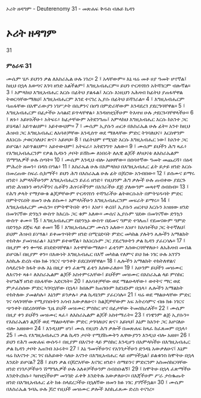 ﻿
 ኦሪት ዘዳግም - Deuterenomy 31 - መጽሐፍ ቅዱስ ብሉይ ኪዳን
# ኦሪት ዘዳግም
31
### ምዕራፍ 31
ሙሴም ሄዶ ይህንን ቃል ለእስራኤል ሁሉ ነገረ።
2 ፤ አላቸውም። እኔ ዛሬ መቶ ሀያ ዓመት ሆኖኛል፤ ከዚህ በኋላ እወጣና እገባ ዘንድ አልችልም፤ እግዚአብሔርም። ይህን ዮርዳኖስን አትሻገርም ብሎኛል።
3 ፤ አምላክህ እግዚአብሔር እርሱ በፊትህ ያልፋል፤ እርሱ እነዚህን አሕዛብ ከፊትህ ያጠፋቸዋል ትወርሳቸውማለህ፤ እግዚአብሔርም እንደ ተናገረ ኢያሱ በፊትህ ይሻገራል።
4 ፤ እግዚአብሔርም ባጠፋቸው በአሞራውያን ነገሥታት በሴዎንና በዐግ በምድራቸውም እንዳደረገ ያደርግባቸዋል።
5 ፤ እግዚአብሔርም በፊታችሁ አሳልፎ ይጥላቸዋል፥ እንዳዘዝኋችሁም ትእዛዝ ሁሉ ታደርጉባቸዋላችሁ።
6 ፤ ጽኑ፥ አይዞአችሁ፥ አትፍሩ፥ ከፊታቸውም አትደንግጡ፤ አምላክህ እግዚአብሔር እርሱ ከአንተ ጋር ይሄዳል፤ አይጥልህም፥ አይተውህም።
7 ፤ ሙሴም ኢያሱን ጠርቶ በእስራኤል ሁሉ ፊት። አንተ ከዚህ ሕዝብ ጋር እግዚአብሔር ለአባቶቻቸው እንዲሰጥ ወደ ማለላቸው ምድር ትገባለህና፥ እርስዋንም ለእነርሱ ታወርሳለህና ጽና፥ አይዞህ።
8 ፤ በፊትህም የሚሄድ እርሱ እግዚአብሔር ነው፤ ከአንተ ጋር ይሆናል፥ አይጥልህም፥ አይተውህም፤ አትፍራ፥ አትደንግጥ አለው።
9 ፤ ሙሴም ይህችን ሕግ ጻፈ፥ የእግዚአብሔርንም የቃል ኪዳኑን ታቦት ይሸከሙ ለነበሩት ለሌዊ ልጆች ለካህናቱ ለእስራኤልም ሽማግሌዎች ሁሉ ሰጣት።
10 ፤ ሙሴም እንዲህ ብሎ አዘዛቸው። በሰባተኛው ዓመት መጨረሻ፥ በዕዳ ምሕረት ዘመን፥ በዳስ በዓል፥
11 ፤ እስራኤል ሁሉ በአምላክህ በእግዚአብሔር ፊት ይታይ ዘንድ እርሱ በመረጠው ስፍራ ሲከማች፥ ይህን ሕግ በእስራኤል ሁሉ ፊት በጆሮው አንብበው።
12 ፤ ይሰሙና ይማሩ ዘንድ፥ አምላካችሁንም እግዚአብሔርን ይፈሩ ዘንድ፥ የዚህንም ሕግ ቃሎች ሁሉ ጠብቀው ያደርጉ ዘንድ ሕዝቡን ወንዶችንና ሴቶችን ሕፃናቶችንም በአገራችሁ ደጅ ያለውንም መጻተኛ ሰብስብ።
13 ፤ የሕግ ቃላት የማያውቁ ልጆቻቸውም ዮርዳኖስን ተሻግራችሁ ልትወርሱአት በምትሄዱባት ምድር በምትኖሩበት ዘመን ሁሉ ይስሙ፥ አምላካችሁን እግዚአብሔርንም መፍራት ይማሩ።
14 ፤ እግዚአብሔርም ሙሴን። የምትሞትበት ቀን፥ እነሆ፥ ቀረበ፤ ኢያሱን ጠርተህ እርሱን አዝዘው ዘንድ በመገናኛው ድንኳን ውስጥ ከእርሱ ጋር ቁም አለው። ሙሴና ኢያሱም ሄደው በመገናኛው ድንኳን ውስጥ ቆሙ።
15 ፤ እግዚአብሔርም በድንኳኑ ውስጥ በደመና ዓምድ ተገለጠ፤ የደመናውም ዓምድ በድንኳኑ ደጃፍ ላይ ቆመ።
16 ፤ እግዚአብሔርም ሙሴን አለው። እነሆ፥ ከአባቶችህ ጋር ትተኛለህ፤ ይህም ሕዝብ ይነሣል፥ ይቀመጥባትም ዘንድ በሚሄድባት ምድር መካከል ያሉትን ሌሎችን አማልክት ተከትሎ ያመነዝራል፥ እኔንም ይተወኛል፥ ከእነርሱም ጋር ያደረግሁትን ቃል ኪዳን ያፈርሳሉ።
17 ፤ በዚያም ቀን ቍጣዬ ይነድድባቸዋል፥ እተዋቸውማለሁ፥ ፊቴንም እሰውርባቸዋለሁ፥ ለአሕዛብ መብል ይሆናሉ፤ በዚያም ቀን። በእውነት እግዚአብሔር በእኛ መካከል የለምና ይህ ክፉ ነገር ሁሉ አገኘን እስኪሉ ድረስ ብዙ ክፉ ነገርና ጭንቀት ይደርስባቸዋል።
18 ፤ ሌሎችን አማልክት ተከትለዋልና ስላደረጉት ክፋት ሁሉ እኔ በዚያ ቀን ፈጽሜ ፊቴን እሰውራለሁ።
19 ፤ አሁንም ይህችን መዝሙር ለእናንተ ጻፉ፥ ለእስራኤልም ልጆች አስተምሩአቸው፤ ይህችም መዝሙር በእስራኤል ላይ ምስክር ትሆንልኝ ዘንድ በአፋቸው አድርጓት።
20 ፤ ለአባቶቻቸው ወደ ማልሁላቸው፥ ወተትና ማር ወደ ምታፈስሰው ምድር ካገባኋቸው በኋላ፥ ከበሉም ከጠገቡም ከደነደኑም በኋላ፥ ሌሎችን አማልክት ተከትለው ያመልካሉ፥ እኔንም ይንቃሉ፥ ቃል ኪዳኔንም ያፈርሳሉ።
21 ፤ ዛሬ ወደ ማልሁላቸው ምድር ገና ሳላገባቸው የሚያስቡትን አሳብ አውቃለሁና፥ ከልጆቻቸውም አፍ አትረሳምና ብዙ ክፉ ነገርና ጭንቀት በደረሰባቸው ጊዜ ይህች መዝሙር ምስክር ሆና በፊታቸው ትመሰክራለች።
22 ፤ ሙሴም በዚያ ቀን ይህችን መዝሙር ጻፈ፥ ለእስራኤልም ልጆች አስተማራት።
23 ፤ የነዌንም ልጅ ኢያሱን። የእስራኤልን ልጆች ወደ ማልሁላቸው ምድር ታገባለህና ጽና፥ አይዞህ፤ እኔም ከአንተ ጋር እሆናለሁ ብሎ አዘዘው።
24 ፤ እንዲህም ሆነ፤ ሙሴ የዚህን ሕግ ቃሎች በመጽሐፍ ከጻፈ ከፈጸመም በኋላ፥
25 ፤ ሙሴ የእግዚአብሔርን ቃል ኪዳን ታቦት የሚሸከሙትን ሌዋውያንን እንዲህ ብሎ አዘዘ።
26 ፤ ይህን የሕግ መጽሐፍ ውሰዱ፥ በዚያም በእናንተ ላይ ምስክር እንዲሆን በአምላካችሁ በእግዚአብሔር ቃል ኪዳን ታቦት አጠገብ አኑሩት።
27 ፤ እኔ ዓመፃችሁንና የአንገታችሁን ድንዳኔ አውቃለሁና፤ እኔም ዛሬ ከእናንተ ጋር ገና በሕይወት ሳለሁ እናንተ በእግዚአብሔር ላይ ዐምፃችኋል፤ ይልቁንስ ከሞትሁ በኋላ እንዴት ይሆናል?
28 ፤ ይህን ቃል በጆሮአቸው እናገር ዘንድ፥ ሰማይንና ምድርንም አስመሰክርባቸው ዘንድ የነገዶቻችሁን ሽማግሌዎች ሁሉ አለቆቻችሁንም ሰብስቡልኝ፤
29 ፤ ከሞትሁ በኋላ ፈጽማችሁ እንድትረክሱ፥ ካዘዝኋችሁም መንገድ ፈቀቅ እንድትሉ አውቃለሁና። በእጃችሁም ሥራ ታስቈጡት ዘንድ በእግዚአብሔር ፊት ክፉ ስላደረጋችሁ በኋለኛው ዘመን ክፉ ነገር ያገኛችኋል።
30 ፤ ሙሴም በእስራኤል ጉባኤ ሁሉ ጆሮ የዚህች መዝሙር ቃሎች እስኪፈጸሙ ድረስ ተናገረ።
